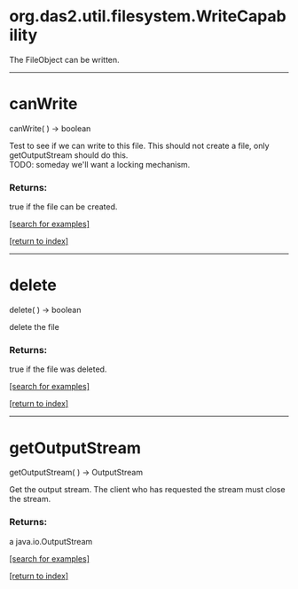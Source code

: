 # org.das2.util.filesystem.WriteCapability

The FileObject can be written.

***
<a name="canWrite"></a>
# canWrite
canWrite(  ) &rarr; boolean

Test to see if we can write to this file.  This should not
 create a file, only getOutputStream should do this.  
 TODO: someday we'll want a locking mechanism.

### Returns:
true if the file can be created.

<a href="https://github.com/autoplot/dev/search?q=canWrite&unscoped_q=canWrite">[search for examples]</a>

<a href="https://github.com/autoplot/documentation/blob/master/javadoc/index-all.md">[return to index]</a>

***
<a name="delete"></a>
# delete
delete(  ) &rarr; boolean

delete the file

### Returns:
true if the file was deleted.

<a href="https://github.com/autoplot/dev/search?q=delete&unscoped_q=delete">[search for examples]</a>

<a href="https://github.com/autoplot/documentation/blob/master/javadoc/index-all.md">[return to index]</a>

***
<a name="getOutputStream"></a>
# getOutputStream
getOutputStream(  ) &rarr; OutputStream

Get the output stream.  The client who has requested the stream must close the stream.

### Returns:
a java.io.OutputStream


<a href="https://github.com/autoplot/dev/search?q=getOutputStream&unscoped_q=getOutputStream">[search for examples]</a>

<a href="https://github.com/autoplot/documentation/blob/master/javadoc/index-all.md">[return to index]</a>


